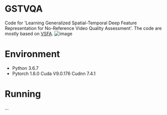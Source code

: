 # GSTVQA
Code for 'Learning Generalized Spatial-Temporal Deep Feature  Representation for No-Reference Video Quality Assessment'. The code are mostly based on [VSFA](https://github.com/lidq92/VSFA).
![image](https://user-images.githubusercontent.com/75255236/121125873-db310700-c859-11eb-81e8-0e526ed20221.png)

# Environment
* Python 3.6.7
* Pytorch 1.6.0  Cuda V9.0.176 Cudnn 7.4.1
# Running
...
